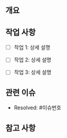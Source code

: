 ## 개요
<!-- 해당 PR이 해결한 문제 또는 구현한 기능에 대한 간략한 설명을 작성합니다. -->

## 작업 사항
<!-- 이번 PR에서 변경된 사항들을 나열합니다. -->
- [ ] 작업 1: 상세 설명
- [ ] 작업 2: 상세 설명
- [ ] 작업 3: 상세 설명


## 관련 이슈
<!-- 이 PR과 관련된 이슈 번호를 적습니다. -->
- Resolved: #이슈번호

## 참고 사항
<!-- 기타 참고할 사항이나 리뷰어에게 전하고 싶은 말을 적습니다. -->

